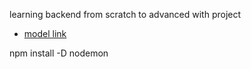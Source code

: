 learning backend from scratch to advanced with project

- [model link]('https://app.eraser.io/workspace/YtPqZ1VogxGy1jzIDkzj')


npm install -D nodemon
